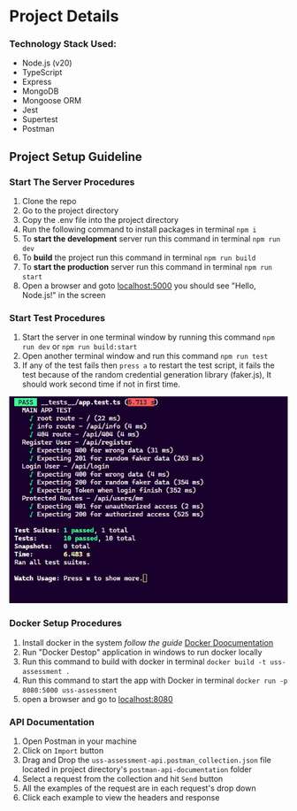 # Project Details

### **Technology Stack Used:**

* Node.js (v20)
* TypeScript
* Express
* MongoDB
* Mongoose ORM
* Jest
* Supertest
* Postman

## Project Setup Guideline

### Start The Server Procedures

1. Clone the repo
2. Go to the project directory
3. Copy the .env file into the project directory
4. Run the following command to install packages in terminal `npm i`
5. To **start the development** server run this command in terminal `npm run dev`
6. To **build** the project run this command in terminal `npm run build`
7. To **start the production** server run this command in terminal `npm run start`
8. Open a browser and goto [localhost:5000](http://localhost:5000) you should see "Hello, Node.js!" in the screen

### Start Test Procedures

1. Start the server in one terminal window by running this command `npm run dev`  or `npm run build:start`
2. Open another terminal window and run this command `npm run test`
3. If any of the test fails then `press a` to restart the test script, it fails the test because of the random credential generation library (faker.js), It should work second time if not in first time.

 ![1707678648958](images/README/1707678648958.png)

### Docker Setup Procedures

1. Install docker in the system *follow the guide* [Docker Doocumentation](https://docs.docker.com/)
2. Run "Docker Destop" application in windows to run docker locally
3. Run this command to build with docker in terminal `docker build -t uss-assessment .`
4. Run this command to start the app with Docker in terminal `docker run -p 8080:5000 uss-assessment`
5. open a browser and go to [localhost:8080](http://localhost:8080/)


### API Documentation

1. Open Postman in your machine
2. Click on `Import` button
3. Drag and Drop the `uss-assessment-api.postman_collection.json` file located in project directory's `postman-api-documentation` folder
4. Select a request from the collection and hit `Send` button
5. All the examples of the request are in each request's drop down
6. Click each example to view the headers and response

